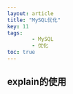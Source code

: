 ```yaml
---
layout: article
title: "MySQL优化"
key: 11
tags: 
        - MySQL
        - 优化
toc: true
---
```

## explain的使用
